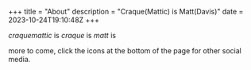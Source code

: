 +++
title = "About"
description = "Craque(Mattic) is Matt(Davis)"
date = 2023-10-24T19:10:48Z
+++

_craquemattic_ is _craque_ is _matt_ is

more to come, click the icons at the bottom of the page for other social media.

